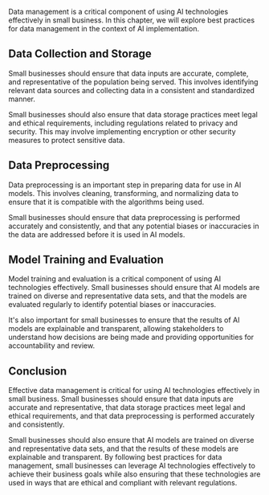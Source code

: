 
Data management is a critical component of using AI technologies effectively in small business. In this chapter, we will explore best practices for data management in the context of AI implementation.

Data Collection and Storage
---------------------------

Small businesses should ensure that data inputs are accurate, complete, and representative of the population being served. This involves identifying relevant data sources and collecting data in a consistent and standardized manner.

Small businesses should also ensure that data storage practices meet legal and ethical requirements, including regulations related to privacy and security. This may involve implementing encryption or other security measures to protect sensitive data.

Data Preprocessing
------------------

Data preprocessing is an important step in preparing data for use in AI models. This involves cleaning, transforming, and normalizing data to ensure that it is compatible with the algorithms being used.

Small businesses should ensure that data preprocessing is performed accurately and consistently, and that any potential biases or inaccuracies in the data are addressed before it is used in AI models.

Model Training and Evaluation
-----------------------------

Model training and evaluation is a critical component of using AI technologies effectively. Small businesses should ensure that AI models are trained on diverse and representative data sets, and that the models are evaluated regularly to identify potential biases or inaccuracies.

It's also important for small businesses to ensure that the results of AI models are explainable and transparent, allowing stakeholders to understand how decisions are being made and providing opportunities for accountability and review.

Conclusion
----------

Effective data management is critical for using AI technologies effectively in small business. Small businesses should ensure that data inputs are accurate and representative, that data storage practices meet legal and ethical requirements, and that data preprocessing is performed accurately and consistently.

Small businesses should also ensure that AI models are trained on diverse and representative data sets, and that the results of these models are explainable and transparent. By following best practices for data management, small businesses can leverage AI technologies effectively to achieve their business goals while also ensuring that these technologies are used in ways that are ethical and compliant with relevant regulations.
